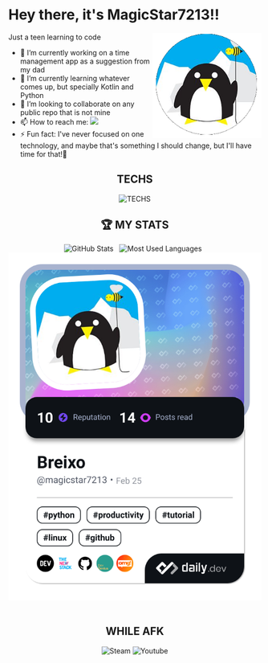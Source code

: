 # Hey there, it's MagicStar7213!! #
<img src="github-avatar.png" align="right" width="216px" height="auto"/>
Just a teen learning to code

- 🔭 I’m currently working on a time management app as a suggestion from my dad
- 🌱 I’m currently learning whatever comes up, but specially Kotlin and Python
- 👯 I’m looking to collaborate on any public repo that is not mine
- 📫 How to reach me: <a href="mailto:saltaestrellas@hotmail.com"><img src="https://skillicons.dev/icons?i=gmail" width="20px" height="auto"/></a>
- ⚡ Fun fact: I've never focused on one technology, and maybe that's something I should change, but I'll have time for that!🤪

<div align="center">
  
## TECHS 
![TECHS](https://skillicons.dev/icons?i=kotlin,androidstudio,firebase,gradle,py,github,arduino,ubuntu&perline=4)

## 🏆 MY STATS
  <img height=175 alt="GitHub Stats" src="https://github-readme-stats.vercel.app/api?username=magicstar7213&show_icons=true&count_private=true&theme=dark" />&nbsp;&nbsp;
  <img height=175 alt="Most Used Languages" src="https://github-readme-stats.vercel.app/api/top-langs/?username=magicstar7213&layout=compact&theme=dark" />&nbsp;&nbsp;
  <a href="https://app.daily.dev/magicstar7213"><img src="./devcard.png" width="652" alt="MagicStar's Dev Card"/></a>&nbsp;&nbsp;

## WHILE AFK
![Steam](https://img.shields.io/badge/-Steam-0d4475?style=for-the-badge&logo=steam)
![Youtube](https://img.shields.io/badge/-Youtube-ff0000?style=for-the-badge&logo=youtube)
</div>
